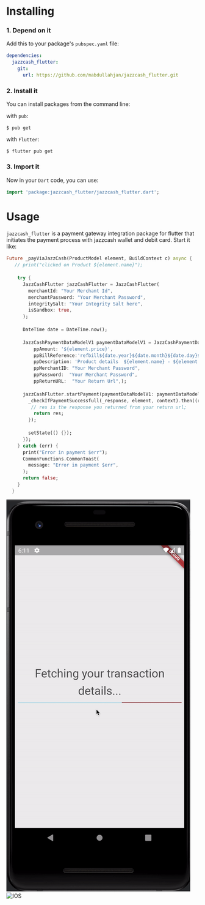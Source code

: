 # Installing

### 1. Depend on it

Add this to your package's `pubspec.yaml` file:

```yaml
dependencies:
  jazzcash_flutter:
    git:
      url: https://github.com/mabdullahjan/jazzcash_flutter.git
```

### 2. Install it

You can install packages from the command line:

with `pub`:

```
$ pub get
```

with `Flutter`:

```
$ flutter pub get
```



### 3. Import it

Now in your `Dart` code, you can use:

```dart
import 'package:jazzcash_flutter/jazzcash_flutter.dart';
```

# Usage

`jazzcash_flutter` is a payment gateway integration package for flutter that initiates the payment process with jazzcash wallet and debit card.
Start it like:

```dart
Future _payViaJazzCash(ProductModel element, BuildContext c) async {
   // print("clicked on Product ${element.name}");

    try {
      JazzCashFlutter jazzCashFlutter = JazzCashFlutter(
        merchantId: "Your Merchant Id",
        merchantPassword: "Your Merchant Password",
        integritySalt: "Your Integrity Salt here",
        isSandbox: true,
      );

      DateTime date = DateTime.now();

      JazzCashPaymentDataModelV1 paymentDataModelV1 = JazzCashPaymentDataModelV1(
          ppAmount: '${element.price}',
          ppBillReference:'refbill${date.year}${date.month}${date.day}${date.hour}${date.millisecond}',
          ppDescription: 'Product details  ${element.name} - ${element.price}',
          ppMerchantID: "Your Merchant Password",
          ppPassword:  "Your Merchant Password",
          ppReturnURL:  "Your Return Url",);

      jazzCashFlutter.startPayment(paymentDataModelV1: paymentDataModelV1, context: context).then((_response) {
        _checkIfPaymentSuccessfull(_response, element, context).then((res) {
         // res is the response you returned from your return url;
          return res;
        });

        setState(() {});
      });
    } catch (err) {
      print("Error in payment $err");
      CommonFunctions.CommonToast(
        message: "Error in payment $err",
      );
      return false;
    }
  }
```
![Android](https://github.com/DigiX-Technologies/jazzcash_flutter/blob/main/images/jazzcash_android.gif)
![IOS](https://github.com/DigiX-Technologies/jazzcash_flutter/blob/main/images/jazzcash_ios.gif)
